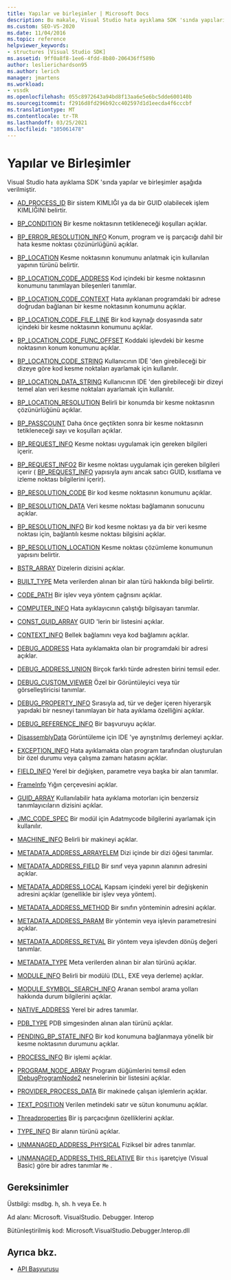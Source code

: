 ```yaml
---
title: Yapılar ve birleşimler | Microsoft Docs
description: Bu makale, Visual Studio hata ayıklama SDK 'sında yapıların ve birleşimlerin başvuru açıklamalarına bağlantı sağlar.
ms.custom: SEO-VS-2020
ms.date: 11/04/2016
ms.topic: reference
helpviewer_keywords:
- structures [Visual Studio SDK]
ms.assetid: 9ff0a8f8-1ee6-4fdd-8b80-206436ff589b
author: leslierichardson95
ms.author: lerich
manager: jmartens
ms.workload:
- vssdk
ms.openlocfilehash: 055c8972643a94bd8f13aa6e5e6bc5dde600140b
ms.sourcegitcommit: f2916d8fd296b92cc402597d1d1eecda4f6cccbf
ms.translationtype: MT
ms.contentlocale: tr-TR
ms.lasthandoff: 03/25/2021
ms.locfileid: "105061478"
---
```

# <a name="structures-and-unions"></a>Yapılar ve Birleşimler
Visual Studio hata ayıklama SDK 'sında yapılar ve birleşimler aşağıda verilmiştir.

- [AD_PROCESS_ID](../../../extensibility/debugger/reference/ad-process-id.md) Bir sistem KIMLIĞI ya da bir GUID olabilecek işlem KIMLIĞINI belirtir.

- [BP_CONDITION](../../../extensibility/debugger/reference/bp-condition.md) Bir kesme noktasının tetikleneceği koşulları açıklar.

- [BP_ERROR_RESOLUTION_INFO](../../../extensibility/debugger/reference/bp-error-resolution-info.md) Konum, program ve iş parçacığı dahil bir hata kesme noktası çözünürlüğünü açıklar.

- [BP_LOCATION](../../../extensibility/debugger/reference/bp-location.md) Kesme noktasının konumunu anlatmak için kullanılan yapının türünü belirtir.

- [BP_LOCATION_CODE_ADDRESS](../../../extensibility/debugger/reference/bp-location-code-address.md) Kod içindeki bir kesme noktasının konumunu tanımlayan bileşenleri tanımlar.

- [BP_LOCATION_CODE_CONTEXT](../../../extensibility/debugger/reference/bp-location-code-context.md) Hata ayıklanan programdaki bir adrese doğrudan bağlanan bir kesme noktasının konumunu açıklar.

- [BP_LOCATION_CODE_FILE_LINE](../../../extensibility/debugger/reference/bp-location-code-file-line.md) Bir kod kaynağı dosyasında satır içindeki bir kesme noktasının konumunu açıklar.

- [BP_LOCATION_CODE_FUNC_OFFSET](../../../extensibility/debugger/reference/bp-location-code-func-offset.md) Koddaki işlevdeki bir kesme noktasının konum konumunu açıklar.

- [BP_LOCATION_CODE_STRING](../../../extensibility/debugger/reference/bp-location-code-string.md) Kullanıcının IDE 'den girebileceği bir dizeye göre kod kesme noktaları ayarlamak için kullanılır.

- [BP_LOCATION_DATA_STRING](../../../extensibility/debugger/reference/bp-location-data-string.md) Kullanıcının IDE 'den girebileceği bir dizeyi temel alan veri kesme noktaları ayarlamak için kullanılır.

- [BP_LOCATION_RESOLUTION](../../../extensibility/debugger/reference/bp-location-resolution.md) Belirli bir konumda bir kesme noktasının çözünürlüğünü açıklar.

- [BP_PASSCOUNT](../../../extensibility/debugger/reference/bp-passcount.md) Daha önce geçtikten sonra bir kesme noktasının tetikleneceği sayı ve koşulları açıklar.

- [BP_REQUEST_INFO](../../../extensibility/debugger/reference/bp-request-info.md) Kesme noktası uygulamak için gereken bilgileri içerir.

- [BP_REQUEST_INFO2](../../../extensibility/debugger/reference/bp-request-info2.md) Bir kesme noktası uygulamak için gereken bilgileri içerir ( [BP_REQUEST_INFO](../../../extensibility/debugger/reference/bp-request-info.md) yapısıyla aynı ancak satıcı GUID, kısıtlama ve izleme noktası bilgilerini içerir).

- [BP_RESOLUTION_CODE](../../../extensibility/debugger/reference/bp-resolution-code.md) Bir kod kesme noktasının konumunu açıklar.

- [BP_RESOLUTION_DATA](../../../extensibility/debugger/reference/bp-resolution-data.md) Veri kesme noktası bağlamanın sonucunu açıklar.

- [BP_RESOLUTION_INFO](../../../extensibility/debugger/reference/bp-resolution-info.md) Bir kod kesme noktası ya da bir veri kesme noktası için, bağlantılı kesme noktası bilgisini açıklar.

- [BP_RESOLUTION_LOCATION](../../../extensibility/debugger/reference/bp-resolution-location.md) Kesme noktası çözümleme konumunun yapısını belirtir.

- [BSTR_ARRAY](../../../extensibility/debugger/reference/bstr-array.md) Dizelerin dizisini açıklar.

- [BUILT_TYPE](../../../extensibility/debugger/reference/built-type.md) Meta verilerden alınan bir alan türü hakkında bilgi belirtir.

- [CODE_PATH](../../../extensibility/debugger/reference/code-path.md) Bir işlev veya yöntem çağrısını açıklar.

- [COMPUTER_INFO](../../../extensibility/debugger/reference/computer-info.md) Hata ayıklayıcının çalıştığı bilgisayarı tanımlar.

- [CONST_GUID_ARRAY](../../../extensibility/debugger/reference/const-guid-array.md) GUID 'lerin bir listesini açıklar.

- [CONTEXT_INFO](../../../extensibility/debugger/reference/context-info.md) Bellek bağlamını veya kod bağlamını açıklar.

- [DEBUG_ADDRESS](../../../extensibility/debugger/reference/debug-address.md) Hata ayıklamakta olan bir programdaki bir adresi açıklar.

- [DEBUG_ADDRESS_UNION](../../../extensibility/debugger/reference/debug-address-union.md) Birçok farklı türde adresten birini temsil eder.

- [DEBUG_CUSTOM_VIEWER](../../../extensibility/debugger/reference/debug-custom-viewer.md) Özel bir Görüntüleyici veya tür görselleştiricisi tanımlar.

- [DEBUG_PROPERTY_INFO](../../../extensibility/debugger/reference/debug-property-info.md) Sırasıyla ad, tür ve değer içeren hiyerarşik yapıdaki bir nesneyi tanımlayan bir hata ayıklama özelliğini açıklar.

- [DEBUG_REFERENCE_INFO](../../../extensibility/debugger/reference/debug-reference-info.md) Bir başvuruyu açıklar.

- [DisassemblyData](../../../extensibility/debugger/reference/disassemblydata.md) Görüntüleme için IDE 'ye ayrıştırılmış derlemeyi açıklar.

- [EXCEPTION_INFO](../../../extensibility/debugger/reference/exception-info.md) Hata ayıklamakta olan program tarafından oluşturulan bir özel durumu veya çalışma zamanı hatasını açıklar.

- [FIELD_INFO](../../../extensibility/debugger/reference/field-info.md) Yerel bir değişken, parametre veya başka bir alan tanımlar.

- [FrameInfo](../../../extensibility/debugger/reference/frameinfo.md) Yığın çerçevesini açıklar.

- [GUID_ARRAY](../../../extensibility/debugger/reference/guid-array.md) Kullanılabilir hata ayıklama motorları için benzersiz tanımlayıcıların dizisini açıklar.

- [JMC_CODE_SPEC](../../../extensibility/debugger/reference/jmc-code-spec.md) Bir modül için Adatmycode bilgilerini ayarlamak için kullanılır.

- [MACHINE_INFO](../../../extensibility/debugger/reference/machine-info.md) Belirli bir makineyi açıklar.

- [METADATA_ADDRESS_ARRAYELEM](../../../extensibility/debugger/reference/metadata-address-arrayelem.md) Dizi içinde bir dizi öğesi tanımlar.

- [METADATA_ADDRESS_FIELD](../../../extensibility/debugger/reference/metadata-address-field.md) Bir sınıf veya yapının alanının adresini açıklar.

- [METADATA_ADDRESS_LOCAL](../../../extensibility/debugger/reference/metadata-address-local.md) Kapsam içindeki yerel bir değişkenin adresini açıklar (genellikle bir işlev veya yöntem).

- [METADATA_ADDRESS_METHOD](../../../extensibility/debugger/reference/metadata-address-method.md) Bir sınıfın yönteminin adresini açıklar.

- [METADATA_ADDRESS_PARAM](../../../extensibility/debugger/reference/metadata-address-param.md) Bir yöntemin veya işlevin parametresini açıklar.

- [METADATA_ADDRESS_RETVAL](../../../extensibility/debugger/reference/metadata-address-retval.md) Bir yöntem veya işlevden dönüş değeri tanımlar.

- [METADATA_TYPE](../../../extensibility/debugger/reference/metadata-type.md) Meta verilerden alınan bir alan türünü açıklar.

- [MODULE_INFO](../../../extensibility/debugger/reference/module-info.md) Belirli bir modülü (DLL, EXE veya derleme) açıklar.

- [MODULE_SYMBOL_SEARCH_INFO](../../../extensibility/debugger/reference/module-symbol-search-info.md) Aranan sembol arama yolları hakkında durum bilgilerini açıklar.

- [NATIVE_ADDRESS](../../../extensibility/debugger/reference/native-address.md) Yerel bir adres tanımlar.

- [PDB_TYPE](../../../extensibility/debugger/reference/pdb-type.md) PDB simgesinden alınan alan türünü açıklar.

- [PENDING_BP_STATE_INFO](../../../extensibility/debugger/reference/pending-bp-state-info.md) Bir kod konumuna bağlanmaya yönelik bir kesme noktasının durumunu açıklar.

- [PROCESS_INFO](../../../extensibility/debugger/reference/process-info.md) Bir işlemi açıklar.

- [PROGRAM_NODE_ARRAY](../../../extensibility/debugger/reference/program-node-array.md) Program düğümlerini temsil eden [IDebugProgramNode2](../../../extensibility/debugger/reference/idebugprogramnode2.md) nesnelerinin bir listesini açıklar.

- [PROVIDER_PROCESS_DATA](../../../extensibility/debugger/reference/provider-process-data.md) Bir makinede çalışan işlemlerin açıklar.

- [TEXT_POSITION](../../../extensibility/debugger/reference/text-position.md) Verilen metindeki satır ve sütun konumunu açıklar.

- [Threadproperties](../../../extensibility/debugger/reference/threadproperties.md) Bir iş parçacığının özelliklerini açıklar.

- [TYPE_INFO](../../../extensibility/debugger/reference/type-info.md) Bir alanın türünü açıklar.

- [UNMANAGED_ADDRESS_PHYSICAL](../../../extensibility/debugger/reference/unmanaged-address-physical.md) Fiziksel bir adres tanımlar.

- [UNMANAGED_ADDRESS_THIS_RELATIVE](../../../extensibility/debugger/reference/unmanaged-address-this-relative.md) Bir `this` işaretçiye (Visual Basic) göre bir adres tanımlar `Me` .

## <a name="requirements"></a>Gereksinimler
 Üstbilgi: msdbg. h, sh. h veya Ee. h

 Ad alanı: Microsoft. VisualStudio. Debugger. Interop

 Bütünleştirilmiş kod: Microsoft.VisualStudio.Debugger.Interop.dll

## <a name="see-also"></a>Ayrıca bkz.
- [API Başvurusu](../../../extensibility/debugger/reference/api-reference-visual-studio-debugging.md)
